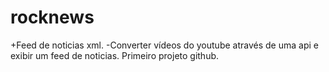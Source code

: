 # rocknews
+Feed de noticias xml.
-Converter vídeos do youtube através de uma api e exibir um feed de noticias. 
Primeiro projeto github.
